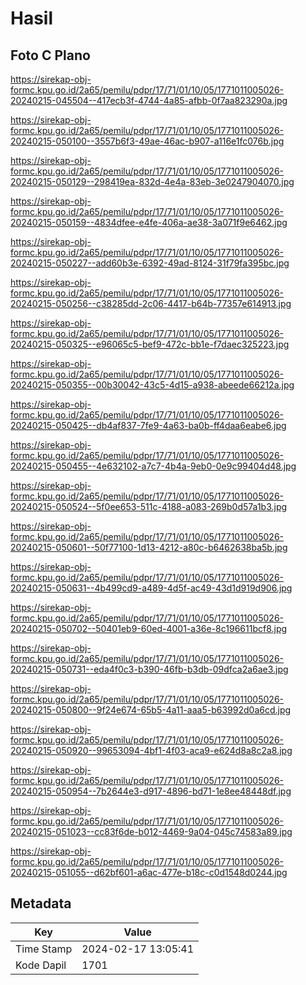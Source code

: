 # Hasil

## Foto C Plano

https://sirekap-obj-formc.kpu.go.id/2a65/pemilu/pdpr/17/71/01/10/05/1771011005026-20240215-045504--417ecb3f-4744-4a85-afbb-0f7aa823290a.jpg

https://sirekap-obj-formc.kpu.go.id/2a65/pemilu/pdpr/17/71/01/10/05/1771011005026-20240215-050100--3557b6f3-49ae-46ac-b907-a116e1fc076b.jpg

https://sirekap-obj-formc.kpu.go.id/2a65/pemilu/pdpr/17/71/01/10/05/1771011005026-20240215-050129--298419ea-832d-4e4a-83eb-3e0247904070.jpg

https://sirekap-obj-formc.kpu.go.id/2a65/pemilu/pdpr/17/71/01/10/05/1771011005026-20240215-050159--4834dfee-e4fe-406a-ae38-3a071f9e6462.jpg

https://sirekap-obj-formc.kpu.go.id/2a65/pemilu/pdpr/17/71/01/10/05/1771011005026-20240215-050227--add60b3e-6392-49ad-8124-31f79fa395bc.jpg

https://sirekap-obj-formc.kpu.go.id/2a65/pemilu/pdpr/17/71/01/10/05/1771011005026-20240215-050256--c38285dd-2c06-4417-b64b-77357e614913.jpg

https://sirekap-obj-formc.kpu.go.id/2a65/pemilu/pdpr/17/71/01/10/05/1771011005026-20240215-050325--e96065c5-bef9-472c-bb1e-f7daec325223.jpg

https://sirekap-obj-formc.kpu.go.id/2a65/pemilu/pdpr/17/71/01/10/05/1771011005026-20240215-050355--00b30042-43c5-4d15-a938-abeede66212a.jpg

https://sirekap-obj-formc.kpu.go.id/2a65/pemilu/pdpr/17/71/01/10/05/1771011005026-20240215-050425--db4af837-7fe9-4a63-ba0b-ff4daa6eabe6.jpg

https://sirekap-obj-formc.kpu.go.id/2a65/pemilu/pdpr/17/71/01/10/05/1771011005026-20240215-050455--4e632102-a7c7-4b4a-9eb0-0e9c99404d48.jpg

https://sirekap-obj-formc.kpu.go.id/2a65/pemilu/pdpr/17/71/01/10/05/1771011005026-20240215-050524--5f0ee653-511c-4188-a083-269b0d57a1b3.jpg

https://sirekap-obj-formc.kpu.go.id/2a65/pemilu/pdpr/17/71/01/10/05/1771011005026-20240215-050601--50f77100-1d13-4212-a80c-b6462638ba5b.jpg

https://sirekap-obj-formc.kpu.go.id/2a65/pemilu/pdpr/17/71/01/10/05/1771011005026-20240215-050631--4b499cd9-a489-4d5f-ac49-43d1d919d906.jpg

https://sirekap-obj-formc.kpu.go.id/2a65/pemilu/pdpr/17/71/01/10/05/1771011005026-20240215-050702--50401eb9-60ed-4001-a36e-8c196611bcf8.jpg

https://sirekap-obj-formc.kpu.go.id/2a65/pemilu/pdpr/17/71/01/10/05/1771011005026-20240215-050731--eda4f0c3-b390-46fb-b3db-09dfca2a6ae3.jpg

https://sirekap-obj-formc.kpu.go.id/2a65/pemilu/pdpr/17/71/01/10/05/1771011005026-20240215-050800--9f24e674-65b5-4a11-aaa5-b63992d0a6cd.jpg

https://sirekap-obj-formc.kpu.go.id/2a65/pemilu/pdpr/17/71/01/10/05/1771011005026-20240215-050920--99653094-4bf1-4f03-aca9-e624d8a8c2a8.jpg

https://sirekap-obj-formc.kpu.go.id/2a65/pemilu/pdpr/17/71/01/10/05/1771011005026-20240215-050954--7b2644e3-d917-4896-bd71-1e8ee48448df.jpg

https://sirekap-obj-formc.kpu.go.id/2a65/pemilu/pdpr/17/71/01/10/05/1771011005026-20240215-051023--cc83f6de-b012-4469-9a04-045c74583a89.jpg

https://sirekap-obj-formc.kpu.go.id/2a65/pemilu/pdpr/17/71/01/10/05/1771011005026-20240215-051055--d62bf601-a6ac-477e-b18c-c0d1548d0244.jpg


## Metadata

| Key        | Value               |
| ---------- | ------------------- |
| Time Stamp | 2024-02-17 13:05:41 |
| Kode Dapil | 1701                |



